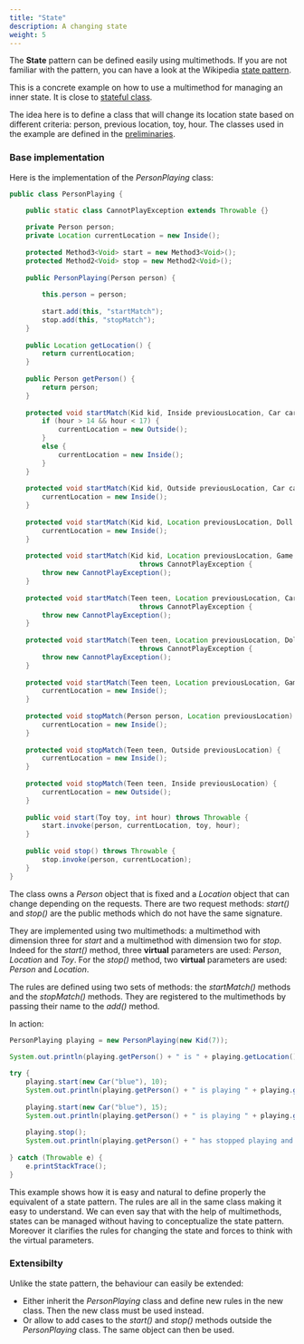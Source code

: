 ```yaml
---
title: "State"
description: A changing state
weight: 5
---
```


The **State** pattern can be defined easily using multimethods. 
If you are not familiar with the pattern, you can have a look at the Wikipedia [state pattern](https://en.wikipedia.org/wiki/State_pattern).

This is a concrete example on how to use a multimethod for managing an inner state. It is close to [stateful class](/docs/examples/stateful-class.html).

The idea here is to define a class that will change its location state based on different criteria: person, previous location, toy, hour.
The classes used in the example are defined in the [preliminaries](/docs/examples/preliminaries.html).

### Base implementation

Here is the implementation of the *PersonPlaying* class:

```java
public class PersonPlaying {

	public static class CannotPlayException extends Throwable {}
	
	private Person person;
	private Location currentLocation = new Inside();
	
	protected Method3<Void> start = new Method3<Void>();
	protected Method2<Void> stop = new Method2<Void>();
	
	public PersonPlaying(Person person) {
		
		this.person = person;
		
		start.add(this, "startMatch");
		stop.add(this, "stopMatch");
	}
	
	public Location getLocation() {
		return currentLocation;
	}
	
	public Person getPerson() {
		return person;
	}
	
	protected void startMatch(Kid kid, Inside previousLocation, Car car, int hour) {
		if (hour > 14 && hour < 17) {
			currentLocation = new Outside();
		}
		else {
			currentLocation = new Inside();
		}
	}
	
	protected void startMatch(Kid kid, Outside previousLocation, Car car, int hour) {
		currentLocation = new Inside();
	}
	
	protected void startMatch(Kid kid, Location previousLocation, Doll doll, int hour) {
		currentLocation = new Inside();
	}
	
	protected void startMatch(Kid kid, Location previousLocation, Game game, int hour)
								throws CannotPlayException {
		throw new CannotPlayException();
	}
	
	protected void startMatch(Teen teen, Location previousLocation, Car car, int hour)
								throws CannotPlayException {
		throw new CannotPlayException();
	}
	
	protected void startMatch(Teen teen, Location previousLocation, Doll doll, int hour)
								throws CannotPlayException {
		throw new CannotPlayException();
	}
	
	protected void startMatch(Teen teen, Location previousLocation, Game game, int hour) {
		currentLocation = new Inside();
	}
	
	protected void stopMatch(Person person, Location previousLocation) {
		currentLocation = new Inside();
	}
	
	protected void stopMatch(Teen teen, Outside previousLocation) {
		currentLocation = new Inside();
	}
	
	protected void stopMatch(Teen teen, Inside previousLocation) {
		currentLocation = new Outside();
	}
	
	public void start(Toy toy, int hour) throws Throwable {
		start.invoke(person, currentLocation, toy, hour);
	}
	
	public void stop() throws Throwable {
		stop.invoke(person, currentLocation);
	}
}
```

The class owns a *Person* object that is fixed and a *Location* object that can change depending on the requests.
There are two request methods: *start()* and *stop()* are the public methods which do not have the same signature.

They are implemented using two multimethods: a multimethod with dimension three for *start* and a multimethod with dimension two for *stop*.
Indeed for the *start()* method, three **virtual** parameters are used: *Person*, *Location* and *Toy*.
For the *stop()* method, two **virtual** parameters are used: *Person* and *Location*. 

The rules are defined using two sets of methods: the *startMatch()* methods and the *stopMatch()* methods. They are registered to the multimethods by passing their name to the *add()* method.


In action:

```java
PersonPlaying playing = new PersonPlaying(new Kid(7));
		
System.out.println(playing.getPerson() + " is " + playing.getLocation());

try {
	playing.start(new Car("blue"), 10);
	System.out.println(playing.getPerson() + " is playing " + playing.getLocation());
	
	playing.start(new Car("blue"), 15);
	System.out.println(playing.getPerson() + " is playing " + playing.getLocation());
	
	playing.stop();
	System.out.println(playing.getPerson() + " has stopped playing and is now " + playing.getLocation());
	
} catch (Throwable e) {
	e.printStackTrace();
}
```

This example shows how it is easy and natural to define properly the equivalent of a state pattern.
The rules are all in the same class making it easy to understand. We can even say that with the help of multimethods, states can be managed without having to conceptualize the state pattern. Moreover it clarifies the rules for changing the state and forces to think with the virtual parameters. 

### Extensibilty

Unlike the state pattern, the behaviour can easily be extended:  

* Either inherit the *PersonPlaying* class and define new rules in the new class. Then the new class must be used instead. 
* Or allow to add cases to the *start()* and *stop()* methods outside the *PersonPlaying* class. The same object can then be used.



